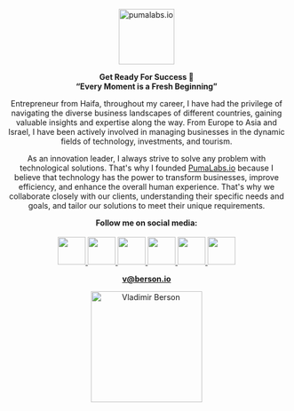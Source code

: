<p align="center">
    <img width="100" src="https://github.com/bersonio/bersonio/blob/main/logo_shield_only%20(1).png?raw=true" alt="pumalabs.io">
</p>

<p align="center">
<b>Get Ready For Success 🚀</b> <br>
<b>“Every Moment is a Fresh Beginning”</b>
</p>

<p align="center">
Entrepreneur from Haifa, throughout my career, I have had the privilege of navigating the diverse business landscapes of different countries, gaining valuable insights and expertise along the way. From Europe to Asia and Israel, I have been actively involved in managing businesses in the dynamic fields of technology, investments, and tourism. <br>

<p align="center">
As an innovation leader, I always strive to solve any problem with technological solutions. That's why I founded <a href="https://pumalabs.io/">PumaLabs.io</a> because I believe  that technology has the power to transform businesses, improve efficiency, and enhance the overall human experience. That's why we collaborate closely with our clients, understanding their specific needs and goals, and tailor our solutions to meet their unique requirements.<br>
</p>


<p align="center">
<b>Follow me on social media:</b> <br>
    <br>
  
<a href="https://www.linkedin.com/in/bersonio/">
<img src="https://www.picng.com/upload/linkedin/png_linkedin_64396.png" style="width:50px;height:50px;">

<a href="https://www.tiktok.com/@berson.io">
<img src="https://d1fdloi71mui9q.cloudfront.net/yV8JfnIKRUOU5cWf3H5G_Cute%20TikTok%20Logo%20(1).png" 
style="width:50px;height:50px;">

<a href="https://www.youtube.com/@Bersonio">
<img src="https://i.pinimg.com/originals/6a/42/04/6a4204f04496559aa27101d25983d0f0.png" style="width:50px;height:50px;">
  
<a href="https://www.facebook.com/berson.io/">
<img src="https://upload.wikimedia.org/wikipedia/commons/thumb/0/05/Facebook_Logo_%282019%29.png/1024px-Facebook_Logo_%282019%29.png" 
style="width:50px;height:50px;">

<a href="https://www.instagram.com/berson.io/">
<img src="https://www.pngmart.com/files/13/Instagram-Logo-PNG-Image-1.png" 
style="width:50px;height:50px;">

<a href="https://t.me/bersonio">
<img src="https://cdn3.iconfinder.com/data/icons/popular-services-brands-vol-2/512/telegram-512.png" 
style="width:50px;height:50px;">
  
</p>
<p align="center">
<b>v@berson.io</b>
</p>

<p align="center">
    <img width="200" src="https://github.com/bersonio/bersonio/blob/46c89926e88768b2e3b01c254c9c634bb852b2b4/Vladimir-Berson-1-black-high-res.png" alt="Vladimir Berson">
</p>
